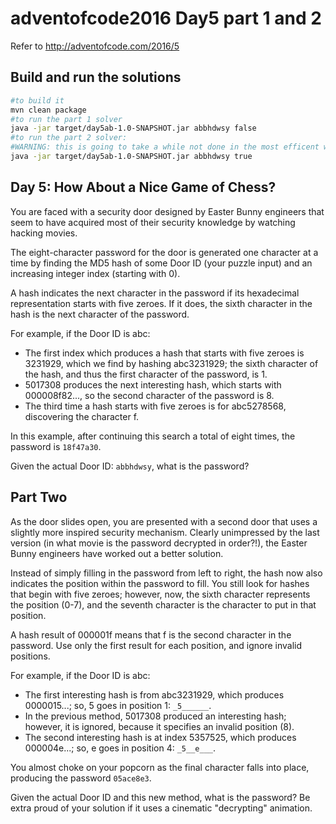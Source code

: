 # adventofcode2016 Day5 part 1 and 2
Refer to http://adventofcode.com/2016/5

## Build and run the solutions
```bash
#to build it
mvn clean package
#to run the part 1 solver
java -jar target/day5ab-1.0-SNAPSHOT.jar abbhdwsy false
#to run the part 2 solver:
#WARNING: this is going to take a while not done in the most efficent way
java -jar target/day5ab-1.0-SNAPSHOT.jar abbhdwsy true
```
## Day 5: How About a Nice Game of Chess?

You are faced with a security door designed by Easter Bunny engineers that seem to have acquired most of their security knowledge by watching hacking movies.

The eight-character password for the door is generated one character at a time by finding the MD5 hash of some Door ID (your puzzle input) and an increasing integer index (starting with 0).

A hash indicates the next character in the password if its hexadecimal representation starts with five zeroes. If it does, the sixth character in the hash is the next character of the password.

For example, if the Door ID is abc:

 -    The first index which produces a hash that starts with five zeroes is 3231929, which we find by hashing abc3231929; the sixth character of the hash, and thus the first character of the password, is 1.
 -    5017308 produces the next interesting hash, which starts with 000008f82..., so the second character of the password is 8.
 -    The third time a hash starts with five zeroes is for abc5278568, discovering the character f.

In this example, after continuing this search a total of eight times, the password is `18f47a30`.

Given the actual Door ID: `abbhdwsy`, what is the password?

## Part Two

As the door slides open, you are presented with a second door that uses a slightly more inspired security mechanism. Clearly unimpressed by the last version (in what movie is the password decrypted in order?!), the Easter Bunny engineers have worked out a better solution.

Instead of simply filling in the password from left to right, the hash now also indicates the position within the password to fill. You still look for hashes that begin with five zeroes; however, now, the sixth character represents the position (0-7), and the seventh character is the character to put in that position.

A hash result of 000001f means that f is the second character in the password. Use only the first result for each position, and ignore invalid positions.

For example, if the Door ID is abc:

 -    The first interesting hash is from abc3231929, which produces 0000015...; so, 5 goes in position 1: `_5______`.
 -    In the previous method, 5017308 produced an interesting hash; however, it is ignored, because it specifies an invalid position (8).
 -    The second interesting hash is at index 5357525, which produces 000004e...; so, e goes in position 4: `_5__e___`.

You almost choke on your popcorn as the final character falls into place, producing the password `05ace8e3`.

Given the actual Door ID and this new method, what is the password? Be extra proud of your solution if it uses a cinematic "decrypting" animation.

